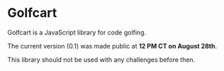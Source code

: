 # Golfcart
Golfcart is a JavaScript library for code golfing.


The current version (0.1) was made public at **12 PM CT on August 28th**. 

This library should not be used with any challenges before then.
